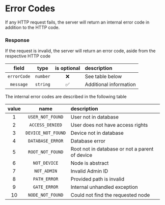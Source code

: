 # Error Codes

If any HTTP request fails, the server will return an internal error code in addition to the HTTP code.

### Response

If the request is invalid, the server will return an error code, aside from the respective HTTP code

|    field    |   type   | is optional | description            |
| :---------: | :------: | :---------: | :--------------------- |
| `errorCode` | `number` |     ❌      | See table below        |
|  `message`  | `string` |     ✅      | Additional information |

The internal error codes are described in the following table

| value |        name        | description                                    |
| :---: | :----------------: | :--------------------------------------------- |
|   1   |  `USER_NOT_FOUND`  | User not in database                           |
|   2   |  `ACCESS_DENIED`   | User does not have access rights               |
|   3   | `DEVICE_NOT_FOUND` | Device not in database                         |
|   4   |  `DATABASE_ERROR`  | Database error                                 |
|   5   |  `ROOT_NOT_FOUND`  | Root not in database or not a parent of device |
|   6   |    `NOT_DEVICE`    | Node is abstract                               |
|   7   |    `NOT_ADMIN`     | Invalid Admin ID                               |
|   8   |    `PATH_ERROR`    | Provided path is invalid                       |
|   9   |    `GATE_ERROR`    | Internal unhandled exception                   |
|  10   |  `NODE_NOT_FOUND`  | Could not find the requested node              |
